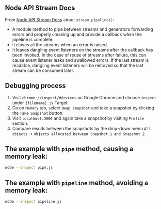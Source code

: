 ## Node API Stream Docs

From [Node API Stream Docs](https://nodejs.org/api/stream.html) about `stream.pipeline()`:
* A module method to pipe between streams and generators forwarding errors and properly cleaning up and provide a callback when the pipeline is complete.
* It closes all the streams when an error is raised. 
* It leaves dangling event listeners on the streams after the callback has been invoked. In the case of reuse of streams after failure, this can cause event listener leaks and swallowed errors. If the last stream is readable, dangling event listeners will be removed so that the last stream can be consumed later.

## Debugging process

1. Visit `chrome://inspect/#devices` on Google Chrome and choose `inspect` under `{filename}.js` Target.
2. Go on `Memory` tab, select `Heap snapshot` and take a snapshot by clicking the `Take Snapshot` button.
3. Visit `localhost:3000` and again take a snapshot by visiting `Profile` section.
4. Compare results between the snapshots by the drop-down menu `All objects` -> `Objects allocated between Snapshot 1 and Snapshot 2`.
## The example with `pipe` method, causing a memory leak:

```bash
node --inspect pipe.js
```
## The example with `pipeline` method, avoiding a memory leak:

```bash
node --inspect pipeline.js
```